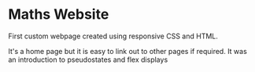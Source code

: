 # Maths Website
First custom webpage created using responsive CSS and HTML. 

It's a home page but it is easy to link out to other pages if required. 
It was an introduction to pseudostates and flex displays
